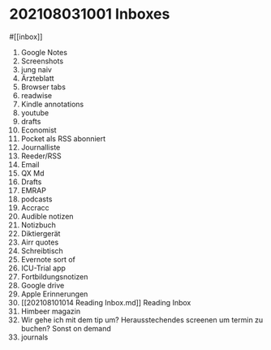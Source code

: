 # 202108031001 Inboxes 
#[[inbox]]
1. Google Notes
2. Screenshots
3. jung naiv
4. Ärzteblatt
4. Browser tabs
5. readwise
6. Kindle annotations
7. youtube
8. drafts
9. Economist
10. Pocket als RSS abonniert
11. Journalliste
12. Reeder/RSS
13. Email
14. QX Md
15. Drafts
17. EMRAP
18. podcasts
19. Accracc
19. Audible notizen
21. Notizbuch
22. Diktiergerät
23. Airr quotes
24. Schreibtisch 
26. Evernote sort of
27. ICU-Trial app
28. Fortbildungsnotizen
29. Google drive
30. Apple Erinnerungen
31. [[202108101014 Reading Inbox.md]] Reading Inbox
32. Himbeer magazin
33. Wir gehe ich mit dem tip um? Herausstechendes screenen um termin zu buchen? Sonst on demand
34. journals